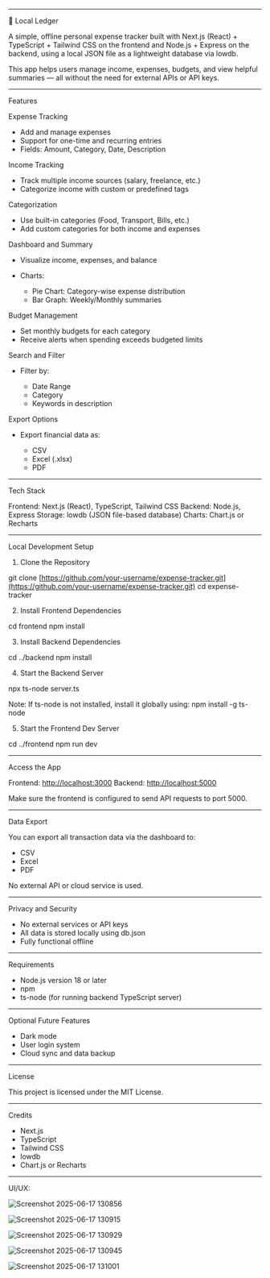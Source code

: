 

---

💸 Local Ledger

A simple, offline personal expense tracker built with Next.js (React) + TypeScript + Tailwind CSS on the frontend and Node.js + Express on the backend, using a local JSON file as a lightweight database via lowdb.

This app helps users manage income, expenses, budgets, and view helpful summaries — all without the need for external APIs or API keys.

---

Features

Expense Tracking

* Add and manage expenses
* Support for one-time and recurring entries
* Fields: Amount, Category, Date, Description

Income Tracking

* Track multiple income sources (salary, freelance, etc.)
* Categorize income with custom or predefined tags

Categorization

* Use built-in categories (Food, Transport, Bills, etc.)
* Add custom categories for both income and expenses

Dashboard and Summary

* Visualize income, expenses, and balance
* Charts:

  * Pie Chart: Category-wise expense distribution
  * Bar Graph: Weekly/Monthly summaries

Budget Management

* Set monthly budgets for each category
* Receive alerts when spending exceeds budgeted limits

Search and Filter

* Filter by:

  * Date Range
  * Category
  * Keywords in description

Export Options

* Export financial data as:

  * CSV
  * Excel (.xlsx)
  * PDF

---

Tech Stack

Frontend: Next.js (React), TypeScript, Tailwind CSS
Backend: Node.js, Express
Storage: lowdb (JSON file-based database)
Charts: Chart.js or Recharts

---

Local Development Setup

1. Clone the Repository

git clone [https://github.com/your-username/expense-tracker.git](https://github.com/your-username/expense-tracker.git)
cd expense-tracker


2. Install Frontend Dependencies

cd frontend
npm install


3. Install Backend Dependencies

cd ../backend
npm install


4. Start the Backend Server

npx ts-node server.ts

Note: If ts-node is not installed, install it globally using:
npm install -g ts-node


5. Start the Frontend Dev Server
   
cd ../frontend
npm run dev

---

Access the App

Frontend: [http://localhost:3000](http://localhost:3000)
Backend: [http://localhost:5000](http://localhost:5000)

Make sure the frontend is configured to send API requests to port 5000.

---

Data Export

You can export all transaction data via the dashboard to:

* CSV
* Excel
* PDF

No external API or cloud service is used.

---

Privacy and Security

* No external services or API keys
* All data is stored locally using db.json
* Fully functional offline

---

Requirements

* Node.js version 18 or later
* npm
* ts-node (for running backend TypeScript server)

---

Optional Future Features

* Dark mode
* User login system
* Cloud sync and data backup

---

License

This project is licensed under the MIT License.

---

Credits

* Next.js
* TypeScript
* Tailwind CSS
* lowdb
* Chart.js or Recharts

---


UI/UX:

![Screenshot 2025-06-17 130856](https://github.com/user-attachments/assets/3847e248-74e9-48d6-a96e-7afaa5de2473)

![Screenshot 2025-06-17 130915](https://github.com/user-attachments/assets/95cd8e48-5273-4a52-a391-137294aa146e)

![Screenshot 2025-06-17 130929](https://github.com/user-attachments/assets/9341b5c9-dc9e-45a2-8d10-0b0ce84fe63b)

![Screenshot 2025-06-17 130945](https://github.com/user-attachments/assets/7234b47b-f3d5-4acc-be77-96f53283e794)

![Screenshot 2025-06-17 131001](https://github.com/user-attachments/assets/3ef10875-fefe-4ff8-9796-d2dc8789e6d8)


